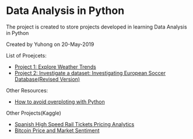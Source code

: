 # Data Analysis in Python

The project is created to store projects developed in learning Data Analysis in Python

Created by Yuhong on 20-May-2019

List of Proejcets:
- [Project 1: Explore Weather Trends](Project1_WeatherTrends.ipynb)
- [Project 2: Investigate a dataset: Investigating European Soccer Database](investigate_a_dataset.ipynb)[(Revised Version)](Investigate_a_Dataset_v2.ipynb)


Other Resources:
- [How to avoid overploting with Python](https://python-graph-gallery.com/134-how-to-avoid-overplotting-with-python/)

Other Projects(Kaggle)
- [Spanish High Speed Rail Tickets Pricing Analytics](https://www.kaggle.com/venessam/investigate-spanish-railway-tickets)
- [Bitcoin Price and Market Sentiment](https://www.kaggle.com/venessam/bitcoin-price-and-sentiment)
